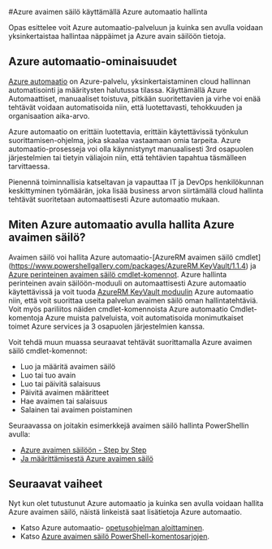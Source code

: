 <properties
    pageTitle="Hallitse Azure avaimen säilö käyttämällä Azure automaatio | Microsoft Azure"
    description="Lue lisätietoja siitä, miten Azure automaatio-palvelun avulla voidaan hallita Azure avaimen säilö."
    services="Key-Vault, automation"
    documentationCenter=""
    authors="mgoedtel"
    manager="jwhit"
    editor=""/>

<tags
    ms.service="key-vault"
    ms.workload="identity"
    ms.tgt_pltfrm="na"
    ms.devlang="na"
    ms.topic="article"
    ms.date="07/29/2016"
    ms.author="magoedte;csand"/>

#<a name="managing-azure-key-vault-using-azure-automation"></a>Azure avaimen säilö käyttämällä Azure automaatio hallinta

Opas esittelee voit Azure automaatio-palveluun ja kuinka sen avulla voidaan yksinkertaistaa hallintaa näppäimet ja Azure avain säilöön tietoja.

## <a name="what-is-azure-automation"></a>Azure automaatio-ominaisuudet

[Azure automaatio](../automation/automation-intro.md) on Azure-palvelu, yksinkertaistaminen cloud hallinnan automatisointi ja määritysten halutussa tilassa. Käyttämällä Azure Automaattiset, manuaaliset toistuva, pitkään suoritettavien ja virhe voi enää tehtävät voidaan automatisoida niin, että luotettavasti, tehokkuuden ja organisaation aika-arvo.

Azure automaatio on erittäin luotettavia, erittäin käytettävissä työnkulun suorittamisen-ohjelma, joka skaalaa vastaamaan omia tarpeita. Azure automaatio-prosesseja voi olla käynnistynyt manuaalisesti 3rd osapuolen järjestelmien tai tietyin väliajoin niin, että tehtävien tapahtua täsmälleen tarvittaessa.

Pienennä toiminnallisia katseltavan ja vapauttaa IT ja DevOps henkilökunnan keskittyminen työmäärän, joka lisää business arvon siirtämällä cloud hallinta tehtävät suoritetaan automaattisesti Azure automaatio mukaan.


## <a name="how-can-azure-automation-help-manage-azure-key-vault"></a>Miten Azure automaatio avulla hallita Azure avaimen säilö?

Avaimen säilö voi hallita Azure automaatio-[AzureRM avaimen säilö cmdlet] (https://www.powershellgallery.com/packages/AzureRM.KeyVault/1.1.4) ja [Azure perinteinen avaimen säilö cmdlet-komennot](https://msdn.microsoft.com/library/azure/dn868052.aspx). Azure hallinta perinteinen avain säilöön-moduuli on automaattisesti Azure automaatio käytettävissä ja voit tuoda [AzureRM KeyVault moduulin](https://www.powershellgallery.com/packages/AzureRM.KeyVault/1.1.4) Azure automaatio niin, että voit suorittaa useita palvelun avaimen säilö oman hallintatehtäviä. Voit myös pariliitos näiden cmdlet-komennoista Azure automaatio Cmdlet-komentoja Azure muista palveluista, voit automatisoida monimutkaiset toimet Azure services ja 3 osapuolen järjestelmien kanssa.

Voit tehdä muun muassa seuraavat tehtävät suorittamalla Azure avaimen säilö cmdlet-komennot: 

- Luo ja määritä avaimen säilö
- Luo tai tuo avain
- Luo tai päivitä salaisuus
- Päivitä avaimen määritteet
- Hae avaimen tai salaisuus
- Salainen tai avaimen poistaminen

Seuraavassa on joitakin esimerkkejä avaimen säilö hallinta PowerShellin avulla:  

* [Azure avaimen säilöön - Step by Step](https://blogs.technet.microsoft.com/kv/2015/06/02/azure-key-vault-step-by-step)
* [Ja määrittämisestä Azure avaimen säilö](https://www.simple-talk.com/cloud/platform-as-a-service/setting-up-and-configuring-an-azure-key-vault)


## <a name="next-steps"></a>Seuraavat vaiheet

Nyt kun olet tutustunut Azure automaatio ja kuinka sen avulla voidaan hallita Azure avaimen säilö, näistä linkeistä saat lisätietoja Azure automaatio.

* Katso Azure automaatio- [opetusohjelman aloittaminen](../automation/automation-first-runbook-graphical.md).
* Katso [Azure avaimen säilö PowerShell-komentosarjojen](https://gallery.technet.microsoft.com/scriptcenter/site/search?query=azure%20key%20vault&f%5B0%5D.Value=azure%20key%20vault&f%5B0%5D.Type=SearchText&ac=5).
